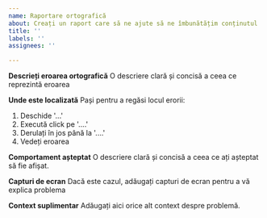 ```yaml
---
name: Raportare ortografică
about: Creați un raport care să ne ajute să ne îmbunătățim conținutul
title: ''
labels: ''
assignees: ''

---
```


**Descrieți eroarea ortografică**
O descriere clară și concisă a ceea ce reprezintă eroarea

**Unde este localizată**
Pași pentru a regăsi locul erorii:
1. Deschide '...'
2. Execută click pe '....'
3. Derulați în jos până la '....'
4. Vedeți eroarea

**Comportament așteptat**
O descriere clară și concisă a ceea ce ați așteptat să fie afișat.

**Capturi de ecran**
Dacă este cazul, adăugați capturi de ecran pentru a vă explica problema

**Context suplimentar**
Adăugați aici orice alt context despre problemă.
